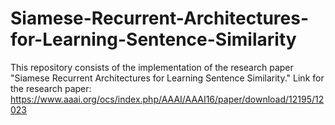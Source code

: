 # Siamese-Recurrent-Architectures-for-Learning-Sentence-Similarity
This repository consists of the implementation of the research paper "Siamese Recurrent Architectures for Learning Sentence Similarity." Link for the research paper: https://www.aaai.org/ocs/index.php/AAAI/AAAI16/paper/download/12195/12023
